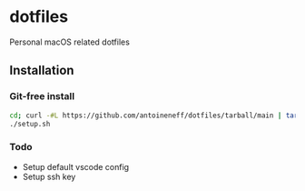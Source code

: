 # dotfiles
Personal macOS related dotfiles

## Installation

### Git-free install

```bash
cd; curl -#L https://github.com/antoineneff/dotfiles/tarball/main | tar -xzv --strip-components 1 --exclude={README.md}
./setup.sh
```

### Todo
- Setup default vscode config
- Setup ssh key
